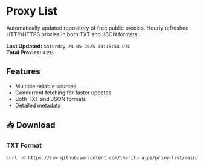 # Proxy List

Automatically updated repository of free public proxies. Hourly refreshed HTTP/HTTPS proxies in both TXT and JSON formats.

**Last Updated:** `Saturday 24-05-2025 13:18:54 UTC`  
**Total Proxies:** `4193`

## Features
- Multiple reliable sources
- Concurrent fetching for faster updates
- Both TXT and JSON formats
- Detailed metadata

## 📥 Download

### TXT Format
```bash
curl -O https://raw.githubusercontent.com/theriturajps/proxy-list/main/proxies.txt
